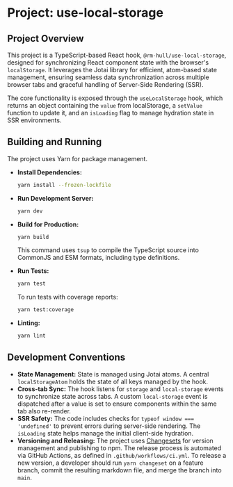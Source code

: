 # Project: use-local-storage

## Project Overview

This project is a TypeScript-based React hook, `@rm-hull/use-local-storage`, designed for synchronizing React component state with the browser's `localStorage`. It leverages the Jotai library for efficient, atom-based state management, ensuring seamless data synchronization across multiple browser tabs and graceful handling of Server-Side Rendering (SSR).

The core functionality is exposed through the `useLocalStorage` hook, which returns an object containing the `value` from localStorage, a `setValue` function to update it, and an `isLoading` flag to manage hydration state in SSR environments.

## Building and Running

The project uses Yarn for package management.

-   **Install Dependencies:**
    ```bash
    yarn install --frozen-lockfile
    ```

-   **Run Development Server:**
    ```bash
    yarn dev
    ```

-   **Build for Production:**
    ```bash
    yarn build
    ```
    This command uses `tsup` to compile the TypeScript source into CommonJS and ESM formats, including type definitions.

-   **Run Tests:**
    ```bash
    yarn test
    ```
    To run tests with coverage reports:
    ```bash
    yarn test:coverage
    ```

-   **Linting:**
    ```bash
    yarn lint
    ```

## Development Conventions

-   **State Management:** State is managed using Jotai atoms. A central `localStorageAtom` holds the state of all keys managed by the hook.
-   **Cross-tab Sync:** The hook listens for `storage` and `local-storage` events to synchronize state across tabs. A custom `local-storage` event is dispatched after a value is set to ensure components within the same tab also re-render.
-   **SSR Safety:** The code includes checks for `typeof window === 'undefined'` to prevent errors during server-side rendering. The `isLoading` state helps manage the initial client-side hydration.
-   **Versioning and Releasing:** The project uses [Changesets](https://github.com/changesets/changesets) for version management and publishing to npm. The release process is automated via GitHub Actions, as defined in `.github/workflows/ci.yml`. To release a new version, a developer should run `yarn changeset` on a feature branch, commit the resulting markdown file, and merge the branch into `main`.
